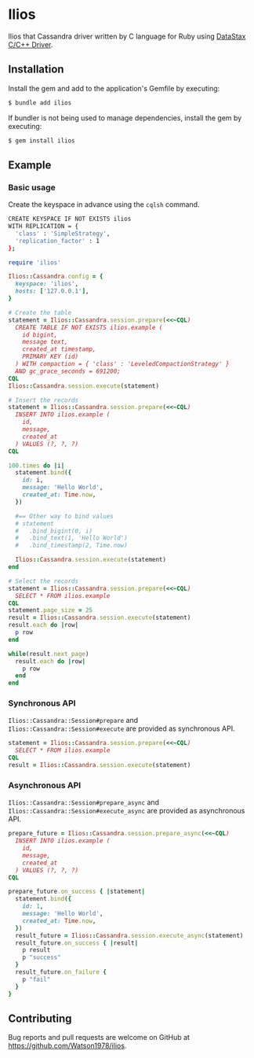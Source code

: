 # Ilios

Ilios that Cassandra driver written by C language for Ruby using [DataStax C/C++ Driver](https://github.com/datastax/cpp-driver).

## Installation

Install the gem and add to the application's Gemfile by executing:

```sh
$ bundle add ilios
```

If bundler is not being used to manage dependencies, install the gem by executing:

```sh
$ gem install ilios
```

## Example
### Basic usage

Create the keyspace in advance using the `cqlsh` command.

```sh
CREATE KEYSPACE IF NOT EXISTS ilios
WITH REPLICATION = {
  'class' : 'SimpleStrategy',
  'replication_factor' : 1
};
```

```ruby
require 'ilios'

Ilios::Cassandra.config = {
  keyspace: 'ilios',
  hosts: ['127.0.0.1'],
}

# Create the table
statement = Ilios::Cassandra.session.prepare(<<~CQL)
  CREATE TABLE IF NOT EXISTS ilios.example (
    id bigint,
    message text,
    created_at timestamp,
    PRIMARY KEY (id)
  ) WITH compaction = { 'class' : 'LeveledCompactionStrategy' }
  AND gc_grace_seconds = 691200;
CQL
Ilios::Cassandra.session.execute(statement)

# Insert the records
statement = Ilios::Cassandra.session.prepare(<<~CQL)
  INSERT INTO ilios.example (
    id,
    message,
    created_at
  ) VALUES (?, ?, ?)
CQL

100.times do |i|
  statement.bind({
    id: i,
    message: 'Hello World',
    created_at: Time.now,
  })

  #== Other way to bind values
  # statement
  #   .bind_bigint(0, i)
  #   .bind_text(1, 'Hello World')
  #   .bind_timestamp(2, Time.now)

  Ilios::Cassandra.session.execute(statement)
end

# Select the records
statement = Ilios::Cassandra.session.prepare(<<~CQL)
  SELECT * FROM ilios.example
CQL
statement.page_size = 25
result = Ilios::Cassandra.session.execute(statement)
result.each do |row|
  p row
end

while(result.next_page)
  result.each do |row|
    p row
  end
end
```

### Synchronous API
`Ilios::Cassandra::Session#prepare` and `Ilios::Cassandra::Session#execute` are provided as synchronous API.

```ruby
statement = Ilios::Cassandra.session.prepare(<<~CQL)
  SELECT * FROM ilios.example
CQL
result = Ilios::Cassandra.session.execute(statement)
```

### Asynchronous API
`Ilios::Cassandra::Session#prepare_async` and `Ilios::Cassandra::Session#execute_async` are provided as asynchronous API.

```ruby
prepare_future = Ilios::Cassandra.session.prepare_async(<<~CQL)
  INSERT INTO ilios.example (
    id,
    message,
    created_at
  ) VALUES (?, ?, ?)
CQL

prepare_future.on_success { |statement|
  statement.bind({
    id: 1,
    message: 'Hello World',
    created_at: Time.now,
  })
  result_future = Ilios::Cassandra.session.execute_async(statement)
  result_future.on_success { |result|
    p result
    p "success"
  }
  result_future.on_failure {
    p "fail"
  }
}
```

## Contributing

Bug reports and pull requests are welcome on GitHub at https://github.com/Watson1978/ilios.
